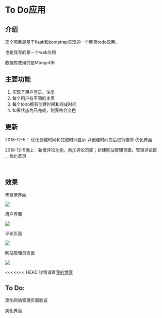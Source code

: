 # To Do应用

## 介绍

这个项目是基于flask和bootstrap实现的一个网页todo应用。

也是我写的第一个web应用

数据库使用的是MongoDB





## 主要功能

1. 实现了用户登录、注册
2. 每个用户有不同的主页
3. 每个todo都有创建时间和完成时间
4. 如果状态为已完成，则表格会变色
## 更新
2018-12-5： 优化创建时间和完成时间显示  以创建时间先后进行排序
​            		优化界面  

2018-12-5晚上：新增评论功能，新加评论页面；新建网站管理页面，管理评论区 ，优化首页



​		


## 效果
未登录界面

![](https://i.loli.net/2018/12/05/5c073e7b22a1d.png) 

用户界面

![](https://i.loli.net/2018/12/05/5c073eb4e3f9c.png) 

评论页面

![](https://i.loli.net/2018/12/05/5c07dfb21ae4e.png) 

网站管理员页面

![](https://i.loli.net/2018/12/05/5c07dfd42a7f9.png) 

<<<<<<< HEAD
详情请看[我的博客](https://forali.club/2018/12/04/%E7%AC%AC%E4%B8%80%E4%B8%AAweb%E5%BA%94%E7%94%A8/)

## To Do:

添加网站管理页面验证

美化界面





